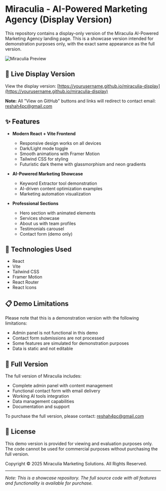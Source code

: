 # Miraculia - AI-Powered Marketing Agency (Display Version)

This repository contains a display-only version of the Miraculia AI-Powered Marketing Agency landing page. This is a showcase version intended for demonstration purposes only, with the exact same appearance as the full version.

![Miraculia Preview](https://via.placeholder.com/1200x600/0f172a/FFFFFF?text=Miraculia+AI-Powered+Marketing)

## 🚀 Live Display Version

View the display version: [https://yourusername.github.io/miraculia-display](https://yourusername.github.io/miraculia-display)

**Note:** All "View on GitHub" buttons and links will redirect to contact email: reshah4pc@gmail.com

## ✨ Features

- **Modern React + Vite Frontend**
  - Responsive design works on all devices
  - Dark/Light mode toggle
  - Smooth animations with Framer Motion
  - Tailwind CSS for styling
  - Futuristic dark theme with glassmorphism and neon gradients

- **AI-Powered Marketing Showcase**
  - Keyword Extractor tool demonstration
  - AI-driven content optimization examples
  - Marketing automation visualization

- **Professional Sections**
  - Hero section with animated elements
  - Services showcase
  - About us with team profiles
  - Testimonials carousel
  - Contact form (demo only)

## 🔧 Technologies Used

- React
- Vite
- Tailwind CSS
- Framer Motion
- React Router
- React Icons

## 📋 Demo Limitations

Please note that this is a demonstration version with the following limitations:

- Admin panel is not functional in this demo
- Contact form submissions are not processed
- Some features are simulated for demonstration purposes
- Data is static and not editable

## 🛒 Full Version

The full version of Miraculia includes:

- Complete admin panel with content management
- Functional contact form with email delivery
- Working AI tools integration
- Data management capabilities
- Documentation and support

To purchase the full version, please contact: reshah4pc@gmail.com

## 📄 License

This demo version is provided for viewing and evaluation purposes only. The code cannot be used for commercial purposes without purchasing the full version.

Copyright © 2025 Miraculia Marketing Solutions. All Rights Reserved.

---

*Note: This is a showcase repository. The full source code with all features and functionality is available for purchase.*
